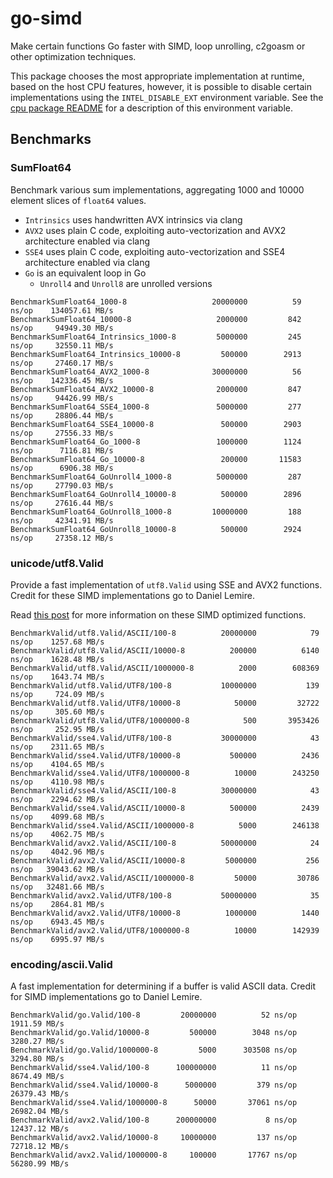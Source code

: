 go-simd
=======

Make certain functions Go faster with SIMD, loop unrolling, c2goasm or other optimization techniques.

This package chooses the most appropriate implementation at runtime, based on the host CPU features, however,
it is possible to disable certain implementations using the  `INTEL_DISABLE_EXT` environment variable.
See the [cpu package README](https://github.com/stuartcarnie/go-simd/blob/master/domain/cpu/README.md) for 
a description of this environment variable.


Benchmarks
----------

### SumFloat64

Benchmark various sum implementations, aggregating 1000 and 10000 element slices of `float64` values. 

* `Intrinsics` uses handwritten AVX intrinsics via clang
* `AVX2` uses plain C code, exploiting auto-vectorization and AVX2 architecture enabled via clang 
* `SSE4` uses plain C code, exploiting auto-vectorization and SSE4 architecture enabled via clang 
* `Go` is an equivalent loop in Go
    * `Unroll4` and `Unroll8` are unrolled versions

```
BenchmarkSumFloat64_1000-8                   20000000          59 ns/op    134057.61 MB/s
BenchmarkSumFloat64_10000-8                   2000000         842 ns/op     94949.30 MB/s
BenchmarkSumFloat64_Intrinsics_1000-8         5000000         245 ns/op     32550.11 MB/s
BenchmarkSumFloat64_Intrinsics_10000-8         500000        2913 ns/op     27460.17 MB/s
BenchmarkSumFloat64_AVX2_1000-8              30000000          56 ns/op    142336.45 MB/s
BenchmarkSumFloat64_AVX2_10000-8              2000000         847 ns/op     94426.99 MB/s
BenchmarkSumFloat64_SSE4_1000-8               5000000         277 ns/op     28806.44 MB/s
BenchmarkSumFloat64_SSE4_10000-8               500000        2903 ns/op     27556.33 MB/s
BenchmarkSumFloat64_Go_1000-8                 1000000        1124 ns/op      7116.81 MB/s
BenchmarkSumFloat64_Go_10000-8                 200000       11583 ns/op      6906.38 MB/s
BenchmarkSumFloat64_GoUnroll4_1000-8          5000000         287 ns/op     27790.03 MB/s
BenchmarkSumFloat64_GoUnroll4_10000-8          500000        2896 ns/op     27616.44 MB/s
BenchmarkSumFloat64_GoUnroll8_1000-8         10000000         188 ns/op     42341.91 MB/s
BenchmarkSumFloat64_GoUnroll8_10000-8          500000        2924 ns/op     27358.12 MB/s
```

### unicode/utf8.Valid

Provide a fast implementation of `utf8.Valid` using SSE and AVX2 functions. Credit for these SIMD implementations go to 
Daniel Lemire.

Read [this post](https://lemire.me/blog/2018/10/19/validating-utf-8-bytes-using-only-0-45-cycles-per-byte-avx-edition/)
for more information on these SIMD optimized functions.


```
BenchmarkValid/utf8.Valid/ASCII/100-8          20000000            79 ns/op    1257.68 MB/s
BenchmarkValid/utf8.Valid/ASCII/10000-8          200000          6140 ns/op    1628.48 MB/s
BenchmarkValid/utf8.Valid/ASCII/1000000-8          2000        608369 ns/op    1643.74 MB/s
BenchmarkValid/utf8.Valid/UTF8/100-8           10000000           139 ns/op     724.09 MB/s
BenchmarkValid/utf8.Valid/UTF8/10000-8            50000         32722 ns/op     305.60 MB/s
BenchmarkValid/utf8.Valid/UTF8/1000000-8            500       3953426 ns/op     252.95 MB/s
BenchmarkValid/sse4.Valid/UTF8/100-8           30000000            43 ns/op    2311.65 MB/s
BenchmarkValid/sse4.Valid/UTF8/10000-8           500000          2436 ns/op    4104.65 MB/s
BenchmarkValid/sse4.Valid/UTF8/1000000-8          10000        243250 ns/op    4110.98 MB/s
BenchmarkValid/sse4.Valid/ASCII/100-8          30000000            43 ns/op    2294.62 MB/s
BenchmarkValid/sse4.Valid/ASCII/10000-8          500000          2439 ns/op    4099.68 MB/s
BenchmarkValid/sse4.Valid/ASCII/1000000-8          5000        246138 ns/op    4062.75 MB/s
BenchmarkValid/avx2.Valid/ASCII/100-8          50000000            24 ns/op    4042.96 MB/s
BenchmarkValid/avx2.Valid/ASCII/10000-8         5000000           256 ns/op   39043.62 MB/s
BenchmarkValid/avx2.Valid/ASCII/1000000-8         50000         30786 ns/op   32481.66 MB/s
BenchmarkValid/avx2.Valid/UTF8/100-8           50000000            35 ns/op    2864.81 MB/s
BenchmarkValid/avx2.Valid/UTF8/10000-8          1000000          1440 ns/op    6943.45 MB/s
BenchmarkValid/avx2.Valid/UTF8/1000000-8          10000        142939 ns/op    6995.97 MB/s
```


### encoding/ascii.Valid

A fast implementation for determining if a buffer is valid ASCII data. Credit for SIMD implementations go
to Daniel Lemire.

```
BenchmarkValid/go.Valid/100-8         20000000          52 ns/op     1911.59 MB/s
BenchmarkValid/go.Valid/10000-8         500000        3048 ns/op     3280.27 MB/s
BenchmarkValid/go.Valid/1000000-8         5000      303508 ns/op     3294.80 MB/s
BenchmarkValid/sse4.Valid/100-8      100000000          11 ns/op     8674.49 MB/s
BenchmarkValid/sse4.Valid/10000-8      5000000         379 ns/op    26379.43 MB/s
BenchmarkValid/sse4.Valid/1000000-8      50000       37061 ns/op    26982.04 MB/s
BenchmarkValid/avx2.Valid/100-8      200000000           8 ns/op    12437.12 MB/s
BenchmarkValid/avx2.Valid/10000-8     10000000         137 ns/op    72718.12 MB/s
BenchmarkValid/avx2.Valid/1000000-8     100000       17767 ns/op    56280.99 MB/s
``` 
